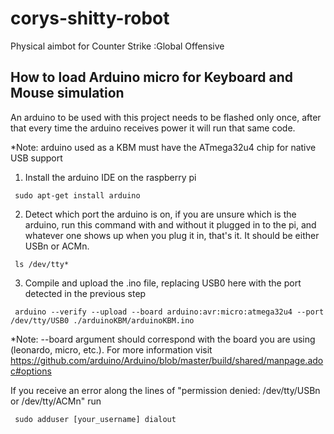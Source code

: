 # corys-shitty-robot
Physical aimbot for Counter Strike :Global Offensive

## How to load Arduino micro for Keyboard and Mouse simulation
An arduino to be used with this project needs to be flashed only once, after that every time the arduino receives power it will run that same code.

*Note: arduino used as a KBM must have the ATmega32u4 chip for native USB support

1. Install the arduino IDE on the raspberry pi
<pre><code> sudo apt-get install arduino </pre></code>

2. Detect which port the arduino is on, if you are unsure which is the arduino, run this command with and without it plugged in to the pi, and whatever one shows up when you plug it in, that's it. It should be either USBn or ACMn.
<pre><code> ls /dev/tty* </pre></code>

3. Compile and upload the .ino file, replacing USB0 here with the port detected in the previous step
<pre><code> arduino --verify --upload --board arduino:avr:micro:atmega32u4 --port /dev/tty/USB0 ./arduinoKBM/arduinoKBM.ino</pre></code>

*Note: --board argument should correspond with the board you are using (leonardo, micro, etc.). For more information visit https://github.com/arduino/Arduino/blob/master/build/shared/manpage.adoc#options

If you receive an error along the lines of "permission denied: /dev/tty/USBn or /dev/tty/ACMn" run 
<pre><code> sudo adduser [your_username] dialout </pre></code>
